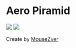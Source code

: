 # Aero Piramid

![](https://github.com/MouseZver/Lerma/blob/master/down.png)
![](https://github.com/MouseZver/Lerma/blob/master/up.png)

Create by [MouseZver](https://php.ru/forum/members/40235)
